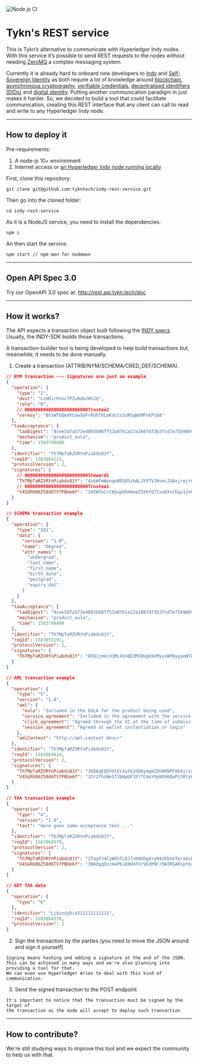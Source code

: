 ![Node.js CI](https://github.com/tykntech/indy-rest-service/workflows/Node.js%20CI/badge.svg?branch=master)

# Tykn's REST service

This is Tykn’s alternative to communicate with Hyperledger Indy nodes. With this service it’s possible to send REST requests to the nodes without needing [ZeroMQ](https://zeromq.org/) a complex messaging system.

Currently it is already hard to onboard new developers to [Indy](https://www.hyperledger.org/projects/hyperledger-indy) and [Self-Sovereign Identity](https://sovrin.org/faq/what-is-self-sovereign-identity/) as both require a lot of knowledge around [blockchain](https://en.wikipedia.org/wiki/Blockchain), [asynchronous cryptography](https://en.wikipedia.org/wiki/Public-key_cryptography), [verifiable credentials](https://www.w3.org/TR/vc-data-model/), [decentralised identifiers (DIDs)](https://w3c-ccg.github.io/did-primer/) and [digital identity](https://en.wikipedia.org/wiki/Digital_identity). Putting another communication paradigm in just makes it harder. So, we decided to build a tool that could facilitate communication, creating this REST interface that any client can call to read and write to any Hyperledger Indy node.

---

## How to deploy it

Pre-requirements:

1. A node-js 10+ environment
2. Internet access or [an Hyperledger Indy node running locally](https://github.com/hyperledger/indy-sdk#how-to-start-local-nodes-pool-with-docker)

First, clone this repository:

```
git clone git@github.com:tykntech/indy-rest-service.git
```

Then go into the cloned folder:

```
cd indy-rest-service
```

As it is a NodeJS service, you need to install the dependencies:

```
npm i
```

An then start the service:

```
npm start // npm mon for nodemon
```

---

## Open API Spec 3.0

Try our OpenAPI 3.0 spec at: http://rest.api.tykn.tech/doc

---

## How it works?

The API expects a transaction object built following the [INDY specs](https://readthedocs.org/projects/indy-node/downloads/pdf/latest/). Usually, the INDY-SDK builds those transactions.

A transaction-builder tool is being developed to help build transactions but, meanwhile, it needs to be done manually.

1. Create a transaction (ATTRIB/NYM/SCHEMA/CRED_DEF/SCHEMA).

```JSON
// NYM transaction --- Signatures are just an example
{
  "operation": {
    "type": "1",
    "dest": "LnXR1rPnncTPZvRdmJKhJQ",
    "role": "0",
    // 000000000000000000000000Trustee2
    "verkey": "BnSWTUQmdYCewSGFrRUhT6LmKdcCcSzRGqWXMPnEP168"
  },
  "taaAcceptance": {
    "taaDigest": "8cee5d7a573e4893b08ff53a0761a22a1607df3b3fcd7e75b98696c92879641f",
    "mechanism": "product_eula",
    "time": 1583798400
  },
  "identifier": "Th7MpTaRZVRYnPiabds81Y",
  "reqId": 1583864223,
  "protocolVersion": 2,
  "signatures": {
    // 000000000000000000000000Steward1
    "Th7MpTaRZVRYnPiabds81Y": "4z6WfmWonquBEG8SzbALJYXTVJNseiJGAxjrejrCXduGACSCY1ViEMxPp3sjHSh9rHsF7byuvXQVbUpmPCqvmfDE",
    // 000000000000000000000000Trustee1
    "V4SGRU86Z58d6TV7PBUe6f": "345W7oCrC6GupUhmKeaZ5X6fQ72so8XcCKqu12nQzMYWdZJWwRtABdwS9ZNpDVGW53f5no4HiDAz1ni4Dxe4gDmu"
  }
}
```

```JSON
// SCHEMA transaction example
{
  "operation": {
    "type": "101",
    "data": {
      "version": "1.0",
      "name": "Degree",
      "attr_names": [
        "undergrad",
        "last_name",
        "first_name",
        "birth_date",
        "postgrad",
        "expiry_dat"
      ]
    }
  },
  "taaAcceptance": {
    "taaDigest": "8cee5d7a573e4893b08ff53a0761a22a1607df3b3fcd7e75b98696c92879641f",
    "mechanism": "product_eula",
    "time": 1583798400
  },
  "identifier": "Th7MpTaRZVRYnPiabds81Y",
  "reqId": 1583853291,
  "protocolVersion": 2,
  "signatures": {
    "Th7MpTaRZVRYnPiabds81Y": "8FQijmUrd1ML45nQD3MZ8Ugb9VMyyxWFNyypeNT8d4XKeP66d2VLNUE1SXMZB7PyhM6BU8ZDYJUPF4SAWJoiMoi"
  }
}
```

```JSON
// AML transaction example
{
  "operation": {
    "type": "5",
    "version": "1.0",
    "aml": {
      "eula": "Included in the EULA for the product being used",
      "service_agreement": "Included in the agreement with the service provider managing the transaction",
      "click_agreement": "Agreed through the UI at the time of submission",
      "session_agreement": "Agreed at wallet instantiation or login"
    },
    "amlContext": "http://aml-context-descr"
  },
  "identifier": "Th7MpTaRZVRYnPiabds81Y",
  "reqId": 1583864614,
  "protocolVersion": 2,
  "signatures": {
    "Th7MpTaRZVRYnPiabds81Y": "3GDAqEQ5VUtEz3ytk2dUQymgmZ5UAKNPF8U4jrvXfG53ZFCyTZ2FadV9xpVtiyVuFNbujoaupSRTBkAQJ1u7nXLZ",
    "V4SGRU86Z58d6TV7PBUe6f": "3Zr2fhcWe5T2bNpUF3SY7CmaY9yN596QwPz58tyHoXLLC7gjo2b1btWkqGDs6SGX1UDpLHky6pPebJFWAcCj1CWd"
  }
}
```

```JSON
// TAA transaction example
{
  "operation": {
    "type": "4",
    "version": "1.0",
    "text": "Here goes some acceptance text ..."
  },
  "identifier": "Th7MpTaRZVRYnPiabds81Y",
  "reqId": 1583864570,
  "protocolVersion": 2,
  "signatures": {
    "Th7MpTaRZVRYnPiabds81Y": "2TayPJ4CyWXhfLDJ7vbNXDg4ryH4oEbVeTeraGcDHXDgupaseedojiu7JsydPypWmiB8edGdtKEYasQcucnCAt4y",
    "V4SGRU86Z58d6TV7PBUe6f": "39mdgqDxzmePbJA9HnFVrVEdPNCrDW7RSARspt6aEzTvhVSdtbUnhti3D5ouCPgNox8EcP8TqhauZ8qjj2ke4Cew"
  }
}
```

```JSON
// GET TAA data
{
  "operation": {
    "type": "6"
  },
  "identifier": "LibindyDid211111111111",
  "reqId": 1583864570,
  "protocolVersion": 2
}
```

2. Sign the transaction by the parties (you need to move the JSON around and sign it yourself)

```
Signing means hashing and adding a signature at the end of the JSON.
This can be achieved in many ways and we're also planning into providing a tool for that.
We can even use Hyperledger Aries to deal with this kind of communication.
```

3. Send the signed transaction to the POST endpoint

```
It's important to notice that the transaction must be signed by the target of
the transaction as the node will accept to deploy such transaction
```

---

## How to contribute?

We're still studying ways to improve this tool and we expect the community to help us with that.
